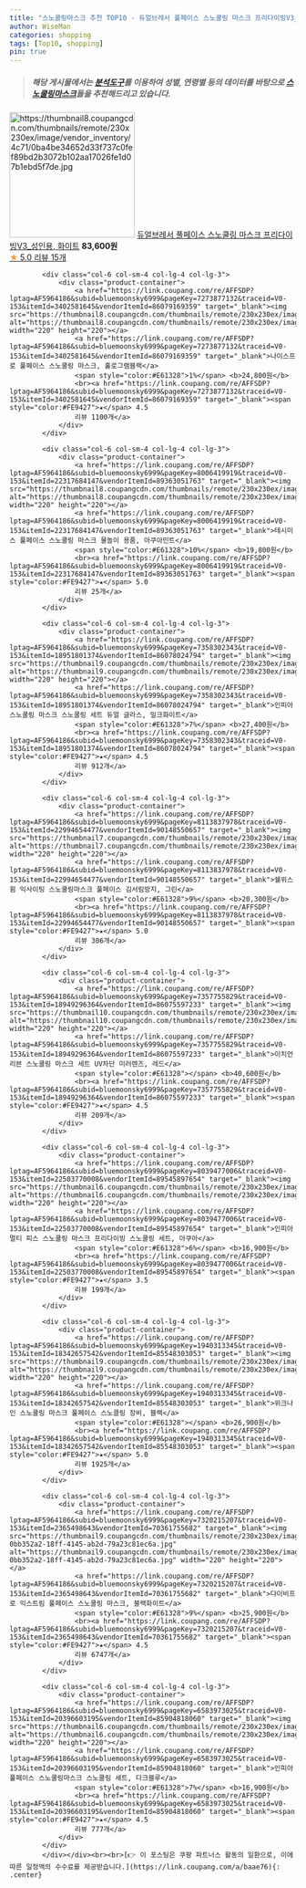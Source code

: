 ```yaml
---
title: "스노쿨링마스크 추천 TOP10 - 듀얼브레서 풀페이스 스노쿨링 마스크 프리다이빙V3_성인용, 화이트"
author: WiseMan
categories: shopping
tags: [Top10, shopping]
pin: true
---
```


> ##### 해당 게시물에서는 [**분석도구**](https://itemscout.io/)를 이용하여 **성별**, **연령별** 등의 데이터를 바탕으로 [**스노쿨링마스크**](https://link.coupang.com/a/baae76)들을 추천해드리고 있습니다.
<div class="container"><div class="row">
            <div class="col-6 col-sm-4 col-lg-4 col-lg-3">
                <div class="product-container">
                    <a href="https://link.coupang.com/re/AFFSDP?lptag=AF5964186&subid=bluemoonsky6999&pageKey=7937421387&traceid=V0-153&itemId=21851370288&vendorItemId=90417174090" target="_blank"><img src="https://thumbnail8.coupangcdn.com/thumbnails/remote/230x230ex/image/vendor_inventory/4c71/0ba4be34652d33f737c0fef89bd2b3072b102aa17026fe1d07b1ebd5f7de.jpg" alt="https://thumbnail8.coupangcdn.com/thumbnails/remote/230x230ex/image/vendor_inventory/4c71/0ba4be34652d33f737c0fef89bd2b3072b102aa17026fe1d07b1ebd5f7de.jpg" width="220" height="220"></a>
                    <a href="https://link.coupang.com/re/AFFSDP?lptag=AF5964186&subid=bluemoonsky6999&pageKey=7937421387&traceid=V0-153&itemId=21851370288&vendorItemId=90417174090" target="_blank">듀얼브레서 풀페이스 스노쿨링 마스크 프리다이빙V3_성인용, 화이트</a>
                    <span style="color:#E61328"></span> <b>83,600원</b>
                    <br><a href="https://link.coupang.com/re/AFFSDP?lptag=AF5964186&subid=bluemoonsky6999&pageKey=7937421387&traceid=V0-153&itemId=21851370288&vendorItemId=90417174090" target="_blank"><span style="color:#FE9427">★</span> 5.0
                    리뷰 15개</a>
                </div>
            </div>
            
            <div class="col-6 col-sm-4 col-lg-4 col-lg-3">
                <div class="product-container">
                    <a href="https://link.coupang.com/re/AFFSDP?lptag=AF5964186&subid=bluemoonsky6999&pageKey=7273877132&traceid=V0-153&itemId=3402581645&vendorItemId=86079169359" target="_blank"><img src="https://thumbnail8.coupangcdn.com/thumbnails/remote/230x230ex/image/vendor_inventory/d44a/2d7d56e6be6f706637ba4616f940efd54b1ed488fcac1e516c5d191d7384.jpg" alt="https://thumbnail8.coupangcdn.com/thumbnails/remote/230x230ex/image/vendor_inventory/d44a/2d7d56e6be6f706637ba4616f940efd54b1ed488fcac1e516c5d191d7384.jpg" width="220" height="220"></a>
                    <a href="https://link.coupang.com/re/AFFSDP?lptag=AF5964186&subid=bluemoonsky6999&pageKey=7273877132&traceid=V0-153&itemId=3402581645&vendorItemId=86079169359" target="_blank">나이스프로 풀페이스 스노쿨링 마스크, 홀로그램블랙</a>
                    <span style="color:#E61328">1%</span> <b>24,800원</b>
                    <br><a href="https://link.coupang.com/re/AFFSDP?lptag=AF5964186&subid=bluemoonsky6999&pageKey=7273877132&traceid=V0-153&itemId=3402581645&vendorItemId=86079169359" target="_blank"><span style="color:#FE9427">★</span> 4.5
                    리뷰 1100개</a>
                </div>
            </div>
            
            <div class="col-6 col-sm-4 col-lg-4 col-lg-3">
                <div class="product-container">
                    <a href="https://link.coupang.com/re/AFFSDP?lptag=AF5964186&subid=bluemoonsky6999&pageKey=8006419919&traceid=V0-153&itemId=22317684147&vendorItemId=89363051763" target="_blank"><img src="https://thumbnail8.coupangcdn.com/thumbnails/remote/230x230ex/image/vendor_inventory/84ae/68532378bdd70586b6787c0c5f302091e872e9f9eb11ebe96e7b9a008d11.png" alt="https://thumbnail8.coupangcdn.com/thumbnails/remote/230x230ex/image/vendor_inventory/84ae/68532378bdd70586b6787c0c5f302091e872e9f9eb11ebe96e7b9a008d11.png" width="220" height="220"></a>
                    <a href="https://link.coupang.com/re/AFFSDP?lptag=AF5964186&subid=bluemoonsky6999&pageKey=8006419919&traceid=V0-153&itemId=22317684147&vendorItemId=89363051763" target="_blank">테시미스 풀페이스 스노쿨링 마스크 물놀이 용품, 아쿠아민트</a>
                    <span style="color:#E61328">10%</span> <b>19,800원</b>
                    <br><a href="https://link.coupang.com/re/AFFSDP?lptag=AF5964186&subid=bluemoonsky6999&pageKey=8006419919&traceid=V0-153&itemId=22317684147&vendorItemId=89363051763" target="_blank"><span style="color:#FE9427">★</span> 5.0
                    리뷰 25개</a>
                </div>
            </div>
            
            <div class="col-6 col-sm-4 col-lg-4 col-lg-3">
                <div class="product-container">
                    <a href="https://link.coupang.com/re/AFFSDP?lptag=AF5964186&subid=bluemoonsky6999&pageKey=7358302343&traceid=V0-153&itemId=18951801374&vendorItemId=86078024794" target="_blank"><img src="https://thumbnail9.coupangcdn.com/thumbnails/remote/230x230ex/image/vendor_inventory/98e4/e0d603379c01d9d000a0bd903856364562c87c2be9f7d5b8f405932de672.jpg" alt="https://thumbnail9.coupangcdn.com/thumbnails/remote/230x230ex/image/vendor_inventory/98e4/e0d603379c01d9d000a0bd903856364562c87c2be9f7d5b8f405932de672.jpg" width="220" height="220"></a>
                    <a href="https://link.coupang.com/re/AFFSDP?lptag=AF5964186&subid=bluemoonsky6999&pageKey=7358302343&traceid=V0-153&itemId=18951801374&vendorItemId=86078024794" target="_blank">인피아 스노쿨링 마스크 스노쿨링 세트 듀얼 글라스, 밀크화이트</a>
                    <span style="color:#E61328">7%</span> <b>27,400원</b>
                    <br><a href="https://link.coupang.com/re/AFFSDP?lptag=AF5964186&subid=bluemoonsky6999&pageKey=7358302343&traceid=V0-153&itemId=18951801374&vendorItemId=86078024794" target="_blank"><span style="color:#FE9427">★</span> 4.5
                    리뷰 912개</a>
                </div>
            </div>
            
            <div class="col-6 col-sm-4 col-lg-4 col-lg-3">
                <div class="product-container">
                    <a href="https://link.coupang.com/re/AFFSDP?lptag=AF5964186&subid=bluemoonsky6999&pageKey=8113837978&traceid=V0-153&itemId=22994654477&vendorItemId=90148550657" target="_blank"><img src="https://thumbnail7.coupangcdn.com/thumbnails/remote/230x230ex/image/vendor_inventory/08c3/ff28684138828945410343e7556de29d6eac3098abe92658e106f6936ab1.jpg" alt="https://thumbnail7.coupangcdn.com/thumbnails/remote/230x230ex/image/vendor_inventory/08c3/ff28684138828945410343e7556de29d6eac3098abe92658e106f6936ab1.jpg" width="220" height="220"></a>
                    <a href="https://link.coupang.com/re/AFFSDP?lptag=AF5964186&subid=bluemoonsky6999&pageKey=8113837978&traceid=V0-153&itemId=22994654477&vendorItemId=90148550657" target="_blank">쉘위스윔 익사이팅 스노쿨링마스크 풀페이스 김서림방지, 그린</a>
                    <span style="color:#E61328">9%</span> <b>20,300원</b>
                    <br><a href="https://link.coupang.com/re/AFFSDP?lptag=AF5964186&subid=bluemoonsky6999&pageKey=8113837978&traceid=V0-153&itemId=22994654477&vendorItemId=90148550657" target="_blank"><span style="color:#FE9427">★</span> 5.0
                    리뷰 306개</a>
                </div>
            </div>
            
            <div class="col-6 col-sm-4 col-lg-4 col-lg-3">
                <div class="product-container">
                    <a href="https://link.coupang.com/re/AFFSDP?lptag=AF5964186&subid=bluemoonsky6999&pageKey=7357755829&traceid=V0-153&itemId=18949296364&vendorItemId=86075597233" target="_blank"><img src="https://thumbnail10.coupangcdn.com/thumbnails/remote/230x230ex/image/vendor_inventory/8cab/dc3787a0b2c3f1ce806ea11749eb1ee4ed160416367e61c4bd8863c7cf26.png" alt="https://thumbnail10.coupangcdn.com/thumbnails/remote/230x230ex/image/vendor_inventory/8cab/dc3787a0b2c3f1ce806ea11749eb1ee4ed160416367e61c4bd8863c7cf26.png" width="220" height="220"></a>
                    <a href="https://link.coupang.com/re/AFFSDP?lptag=AF5964186&subid=bluemoonsky6999&pageKey=7357755829&traceid=V0-153&itemId=18949296364&vendorItemId=86075597233" target="_blank">이치언리븐 스노쿨링 마스크 세트 UV차단 미러렌즈, 레드</a>
                    <span style="color:#E61328"></span> <b>40,600원</b>
                    <br><a href="https://link.coupang.com/re/AFFSDP?lptag=AF5964186&subid=bluemoonsky6999&pageKey=7357755829&traceid=V0-153&itemId=18949296364&vendorItemId=86075597233" target="_blank"><span style="color:#FE9427">★</span> 4.5
                    리뷰 209개</a>
                </div>
            </div>
            
            <div class="col-6 col-sm-4 col-lg-4 col-lg-3">
                <div class="product-container">
                    <a href="https://link.coupang.com/re/AFFSDP?lptag=AF5964186&subid=bluemoonsky6999&pageKey=8039477006&traceid=V0-153&itemId=22503770008&vendorItemId=89545897654" target="_blank"><img src="https://thumbnail6.coupangcdn.com/thumbnails/remote/230x230ex/image/vendor_inventory/89e9/b7fe413b916458971e7f189e034197a0e4adc1650d844bbad56ccef0ce24.jpg" alt="https://thumbnail6.coupangcdn.com/thumbnails/remote/230x230ex/image/vendor_inventory/89e9/b7fe413b916458971e7f189e034197a0e4adc1650d844bbad56ccef0ce24.jpg" width="220" height="220"></a>
                    <a href="https://link.coupang.com/re/AFFSDP?lptag=AF5964186&subid=bluemoonsky6999&pageKey=8039477006&traceid=V0-153&itemId=22503770008&vendorItemId=89545897654" target="_blank">인피아 멀티 피스 스노쿨링 마스크 프리다이빙 스노쿨링 세트, 아쿠아</a>
                    <span style="color:#E61328">6%</span> <b>16,900원</b>
                    <br><a href="https://link.coupang.com/re/AFFSDP?lptag=AF5964186&subid=bluemoonsky6999&pageKey=8039477006&traceid=V0-153&itemId=22503770008&vendorItemId=89545897654" target="_blank"><span style="color:#FE9427">★</span> 3.5
                    리뷰 199개</a>
                </div>
            </div>
            
            <div class="col-6 col-sm-4 col-lg-4 col-lg-3">
                <div class="product-container">
                    <a href="https://link.coupang.com/re/AFFSDP?lptag=AF5964186&subid=bluemoonsky6999&pageKey=1940313345&traceid=V0-153&itemId=18342657542&vendorItemId=85548303053" target="_blank"><img src="https://thumbnail9.coupangcdn.com/thumbnails/remote/230x230ex/image/vendor_inventory/ca57/b554c933328bcc1f3f66b0a39b9f958bdcff85ea9ff077c4751b6fb83e98.jpg" alt="https://thumbnail9.coupangcdn.com/thumbnails/remote/230x230ex/image/vendor_inventory/ca57/b554c933328bcc1f3f66b0a39b9f958bdcff85ea9ff077c4751b6fb83e98.jpg" width="220" height="220"></a>
                    <a href="https://link.coupang.com/re/AFFSDP?lptag=AF5964186&subid=bluemoonsky6999&pageKey=1940313345&traceid=V0-153&itemId=18342657542&vendorItemId=85548303053" target="_blank">위크나인 스노쿨링 마스크 풀페이스 스노클링 장비, 블랙</a>
                    <span style="color:#E61328"></span> <b>26,900원</b>
                    <br><a href="https://link.coupang.com/re/AFFSDP?lptag=AF5964186&subid=bluemoonsky6999&pageKey=1940313345&traceid=V0-153&itemId=18342657542&vendorItemId=85548303053" target="_blank"><span style="color:#FE9427">★</span> 5.0
                    리뷰 1925개</a>
                </div>
            </div>
            
            <div class="col-6 col-sm-4 col-lg-4 col-lg-3">
                <div class="product-container">
                    <a href="https://link.coupang.com/re/AFFSDP?lptag=AF5964186&subid=bluemoonsky6999&pageKey=7320215207&traceid=V0-153&itemId=2365498643&vendorItemId=70361755682" target="_blank"><img src="https://thumbnail9.coupangcdn.com/thumbnails/remote/230x230ex/image/retail/images/644695612119144-0bb352a2-18ff-4145-ab2d-79a23c81ec6a.jpg" alt="https://thumbnail9.coupangcdn.com/thumbnails/remote/230x230ex/image/retail/images/644695612119144-0bb352a2-18ff-4145-ab2d-79a23c81ec6a.jpg" width="220" height="220"></a>
                    <a href="https://link.coupang.com/re/AFFSDP?lptag=AF5964186&subid=bluemoonsky6999&pageKey=7320215207&traceid=V0-153&itemId=2365498643&vendorItemId=70361755682" target="_blank">다이비프로 익스트림 풀페이스 스노쿨링 마스크, 블랙화이트</a>
                    <span style="color:#E61328">9%</span> <b>25,900원</b>
                    <br><a href="https://link.coupang.com/re/AFFSDP?lptag=AF5964186&subid=bluemoonsky6999&pageKey=7320215207&traceid=V0-153&itemId=2365498643&vendorItemId=70361755682" target="_blank"><span style="color:#FE9427">★</span> 4.5
                    리뷰 6747개</a>
                </div>
            </div>
            
            <div class="col-6 col-sm-4 col-lg-4 col-lg-3">
                <div class="product-container">
                    <a href="https://link.coupang.com/re/AFFSDP?lptag=AF5964186&subid=bluemoonsky6999&pageKey=6583973025&traceid=V0-153&itemId=20396603195&vendorItemId=85904818060" target="_blank"><img src="https://thumbnail6.coupangcdn.com/thumbnails/remote/230x230ex/image/vendor_inventory/a43f/5b7c4fc690e0dab95875588278116531fd7a0e07ba9bda042e81f7d3b95f.jpg" alt="https://thumbnail6.coupangcdn.com/thumbnails/remote/230x230ex/image/vendor_inventory/a43f/5b7c4fc690e0dab95875588278116531fd7a0e07ba9bda042e81f7d3b95f.jpg" width="220" height="220"></a>
                    <a href="https://link.coupang.com/re/AFFSDP?lptag=AF5964186&subid=bluemoonsky6999&pageKey=6583973025&traceid=V0-153&itemId=20396603195&vendorItemId=85904818060" target="_blank">인피아 풀페이스 스노쿨링마스크 스노쿨링 세트, 다크블루</a>
                    <span style="color:#E61328">7%</span> <b>16,900원</b>
                    <br><a href="https://link.coupang.com/re/AFFSDP?lptag=AF5964186&subid=bluemoonsky6999&pageKey=6583973025&traceid=V0-153&itemId=20396603195&vendorItemId=85904818060" target="_blank"><span style="color:#FE9427">★</span> 4.5
                    리뷰 777개</a>
                </div>
            </div>
            </div></div><br><br>[👉 이 포스팅은 쿠팡 파트너스 활동의 일환으로, 이에 따른 일정액의 수수료를 제공받습니다.](https://link.coupang.com/a/baae76){: .center}